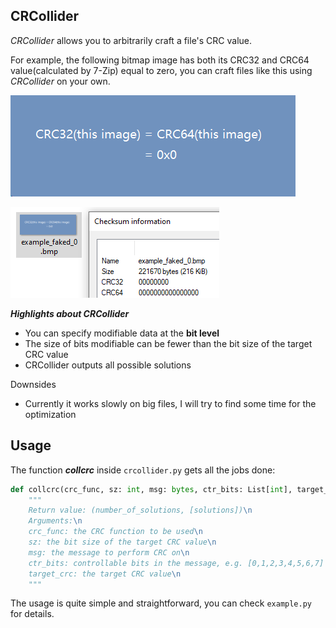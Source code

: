 ## CRCollider

*CRCollider* allows you to arbitrarily craft a file's CRC value.

For example, the following bitmap image has both its CRC32 and CRC64 value(calculated by 7-Zip) equal to zero, you can craft files like this using *CRCollider* on your own.

![img](./example/example_faked_0.bmp)

![img](./example/src.png)

***Highlights about CRCollider***

- You can specify modifiable data at the **bit level**
- The size of bits modifiable can be fewer than the bit size of the target CRC value
- CRCollider outputs all possible solutions

Downsides

- Currently it works slowly on big files, I will try to find some time for the optimization

## Usage

The function ***collcrc*** inside `crcollider.py` gets all the jobs done:

```python
def collcrc(crc_func, sz: int, msg: bytes, ctr_bits: List[int], target_crc: int) -> Tuple[int, List[bytes]]:
    """
    Return value: (number_of_solutions, [solutions])\n
    Arguments:\n
    crc_func: the CRC function to be used\n
    sz: the bit size of the target CRC value\n
    msg: the message to perform CRC on\n
    ctr_bits: controllable bits in the message, e.g. [0,1,2,3,4,5,6,7] for the first byte\n
    target_crc: the target CRC value\n
    """
```

The usage is quite simple and straightforward, you can check `example.py` for details.